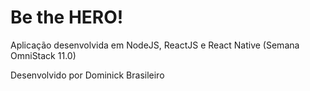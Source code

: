 # Be the HERO!

Aplicação desenvolvida em NodeJS, ReactJS e React Native (Semana OmniStack 11.0)

Desenvolvido por Dominick Brasileiro